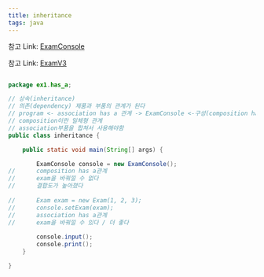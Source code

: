 ```yaml
---
title: inheritance
tags: java
---
```

참고 Link: [ExamConsole][id]

[id]: https://ksg0000.github.io/2022/12/20/ExamConsole.html

참고 Link: [ExamV3][id]

[id]: https://ksg0000.github.io/2022/12/20/ExamV3.html


```java

package ex1.has_a;

// 상속(inheritance)
// 의존(dependency) 제품과 부품의 관계가 된다
// program <- association has a 관계 -> ExamConsole <-구성(composition has a) 관계를 가지고 있다-> Exam
// composition이란 일체형 관계
// association부품을 합쳐서 사용해야함
public class inheritance {

	public static void main(String[] args) {

		ExamConsole console = new ExamConsole();
//		composition has a관계
//		exam을 바꿔낄 수 없다
//		결합도가 높아졌다
		
//		Exam exam = new Exam(1, 2, 3);
//		console.setExam(exam);
//		association has a관계
//		exam을 바꿔낄 수 있다 / 더 좋다
		
		console.input();
		console.print();
	}

}

```
